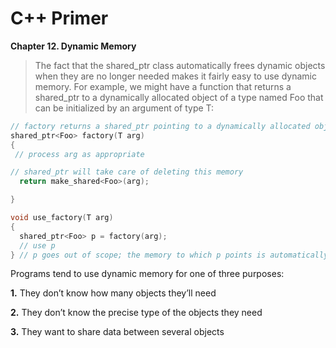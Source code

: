 # C++ Primer







**Chapter 12. Dynamic Memory**

> The fact that the shared_ptr class automatically frees dynamic objects when they are no longer needed makes it fairly easy to use dynamic memory. For example, we might have a function that returns a shared_ptr to a dynamically allocated object of a type named Foo that can be initialized by an argument of type T:

```c++
// factory returns a shared_ptr pointing to a dynamically allocated object 
shared_ptr<Foo> factory(T arg)
{
 // process arg as appropriate

// shared_ptr will take care of deleting this memory
  return make_shared<Foo>(arg);

}

void use_factory(T arg)
{
  shared_ptr<Foo> p = factory(arg);
  // use p
} // p goes out of scope; the memory to which p points is automatically freed.
```



Programs tend to use dynamic memory for one of three purposes: 

**1.** They don’t know how many objects they’ll need

**2.** They don’t know the precise type of the objects they need 

**3.** They want to share data between several objects

